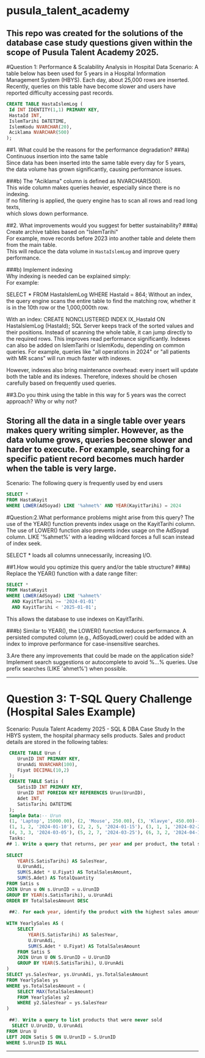 # pusula_talent_academy
This repo was created for the solutions of the database case study questions given within the scope of Pusula Talent Academy 2025.
--------------------------------------------------------------------------------------------------------------
#Question 1: Performance & Scalability Analysis in Hospital Data
Scenario:
A table below has been used for 5 years in a Hospital Information Management System (HBYS). Each day, about
25,000 rows are inserted.
Recently, queries on this table have become slower and users have reported difficulty accessing past records.
```sql
CREATE TABLE HastaIslemLog (
 Id INT IDENTITY(1,1) PRIMARY KEY,
 HastaId INT,
 IslemTarihi DATETIME,
 IslemKodu NVARCHAR(20),
 Aciklama NVARCHAR(500)
);
```
##1. What could be the reasons for the performance degradation?
###a) Continuous insertion into the same table  
Since data has been inserted into the same table every day for 5 years,  
the data volume has grown significantly, causing performance issues.  

###b) The "Aciklama" column is defined as NVARCHAR(500).  
This wide column makes queries heavier, especially since there is no indexing.  
If no filtering is applied, the query engine has to scan all rows and read long texts,  
which slows down performance.

##2. What improvements would you suggest for better sustainability?
###a) Create archive tables based on "IslemTarihi"  
For example, move records before 2023 into another table and delete them from the main table.  
This will reduce the data volume in `HastaIslemLog` and improve query performance.  

###b) Implement indexing  
Why indexing is needed can be explained simply:  
For example:

SELECT * FROM HastaIslemLog WHERE HastaId = 864;
Without an index, the query engine scans the entire table to find the matching row,
whether it is in the 10th row or the 1,000,000th row.

With an index:
CREATE NONCLUSTERED INDEX IX_HastaId ON HastaIslemLog (HastaId);
SQL Server keeps track of the sorted values and their positions.
Instead of scanning the whole table, it can jump directly to the required rows.
This improves read performance significantly.
Indexes can also be added on IslemTarihi or IslemKodu, depending on common queries.
For example, queries like "all operations in 2024" or "all patients with MR scans"
will run much faster with indexes.

However, indexes also bring maintenance overhead:
every insert will update both the table and its indexes.
Therefore, indexes should be chosen carefully based on frequently used queries.

##3.Do you think using the table in this way for 5 years was the correct approach? Why or why not?

Storing all the data in a single table over years makes query writing simpler.
However, as the data volume grows, queries become slower and harder to execute.
For example, searching for a specific patient record becomes much harder
when the table is very large.
---------------------------------------------------------------------------------------------------
Scenario:
The following query is frequently used by end users
```sql
SELECT * 
FROM HastaKayit 
WHERE LOWER(AdSoyad) LIKE '%ahmet%' AND YEAR(KayitTarihi) = 2024
```
#Question:2.What performance problems might arise from this query?
The use of the YEAR() function prevents index usage on the KayitTarihi column.
The use of LOWER() function also prevents index usage on the AdSoyad column.
LIKE '%ahmet%' with a leading wildcard forces a full scan instead of index seek.

SELECT * loads all columns unnecessarily, increasing I/O.

##1.How would you optimize this query and/or the table structure?
###a) Replace the YEAR() function with a date range filter:
```sql
SELECT * 
FROM HastaKayit
WHERE LOWER(AdSoyad) LIKE '%ahmet%' 
  AND KayitTarihi >= '2024-01-01'
  AND KayitTarihi < '2025-01-01';
```
This allows the database to use indexes on KayitTarihi.

###b) Similar to YEAR(), the LOWER() function reduces performance.
A persisted computed column (e.g., AdSoyadLower) could be added with an index
to improve performance for case-insensitive searches.

3.Are there any improvements that could be made on the application side?
Implement search suggestions or autocomplete to avoid %...% queries.
Use prefix searches (LIKE 'ahmet%') when possible.

--------------------------------------------------------------------------------------------------------

# Question 3: T-SQL Query Challenge (Hospital Sales Example)
 Scenario:
Pusula Talent Academy 2025 - SQL & DBA Case Study
 In the HBYS system, the hospital pharmacy sells products. Sales and product details are stored in the following tables:
```sql
 CREATE TABLE Urun (
    UrunID INT PRIMARY KEY,
    UrunAdi NVARCHAR(100),
    Fiyat DECIMAL(10,2)
 );
 CREATE TABLE Satis (
    SatisID INT PRIMARY KEY,
    UrunID INT FOREIGN KEY REFERENCES Urun(UrunID),
    Adet INT,
    SatisTarihi DATETIME
 );
 Sample Data:-- Urun
 (1, 'Laptop', 15000.00), (2, 'Mouse', 250.00), (3, 'Klavye', 450.00)-- Satis
 (1, 1, 2, '2024-01-10'), (2, 2, 5, '2024-01-15'), (3, 1, 1, '2024-02-20'),
 (4, 3, 3, '2024-03-05'), (5, 2, 7, '2024-03-25'), (6, 3, 2, '2024-04-12')
 Tasks:
## 1. Write a query that returns, per year and per product, the total sales amount (Fiyat * Adet) and total quantity.
    
SELECT 
    YEAR(S.SatisTarihi) AS SalesYear,
    U.UrunAdi,
    SUM(S.Adet * U.Fiyat) AS TotalSalesAmount,
    SUM(S.Adet) AS TotalQuantity
FROM Satis s
JOIN Urun u ON s.UrunID = u.UrunID
GROUP BY YEAR(s.SatisTarihi), u.UrunAdi
ORDER BY TotalSalesAmount DESC
        
 ##2. For each year, identify the product with the highest sales amount.
 
WITH YearlySales AS (
    SELECT 
        YEAR(S.SatisTarihi) AS SalesYear,
        U.UrunAdi,
        SUM(S.Adet * U.Fiyat) AS TotalSalesAmount
    FROM Satis S
    JOIN Urun U ON S.UrunID = U.UrunID
    GROUP BY YEAR(S.SatisTarihi), U.UrunAdi
) 
SELECT ys.SalesYear, ys.UrunAdi, ys.TotalSalesAmount
FROM YearlySales ys
WHERE ys.TotalSalesAmount = (
    SELECT MAX(TotalSalesAmount)
    FROM YearlySales y2
    WHERE y2.SalesYear = ys.SalesYear
)
    
 ##3. Write a query to list products that were never sold
  SELECT U.UrunID, U.UrunAdi
FROM Urun U
LEFT JOIN Satis S ON U.UrunID = S.UrunID
WHERE S.UrunID IS NULL
```
---------------------------------------------------------------------------------------------------
